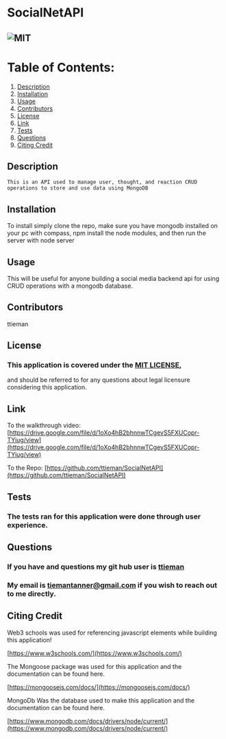 # SocialNetAPI

## ![MIT](https://img.shields.io/badge/License-MIT-blue.svg)
  
# Table of Contents:
  
  1. [Description](#description)
  2. [Installation](#installation)
  3. [Usage](#usage)
  4. [Contributors](#contributors)
  5. [License](#license)
  6. [Link](#link)
  7. [Tests](#tests)
  8. [Questions](#questions)
  9. [Citing Credit](#citing)
  
## Description 

<a name="description"></a>

    This is an API used to manage user, thought, and reaction CRUD operations to store and use data using MongoDB

      
## Installation 

<a name="installation"></a>
To install simply clone the repo, make sure you have mongodb installed on your pc with compass, npm install the node modules, and then run the server with node server

## Usage 

<a name="usage"></a>
  
This will be useful for anyone building a social media backend api for using CRUD operations with a mongodb database. 
      
  
## Contributors 

<a name="contributors"></a>

 ttieman
  
## License 

<a name="license"></a>

  ### This application is covered under the [MIT LICENSE](https://opensource.org/licenses/MIT),
  and should be referred to for any questions about legal licensure considering 
  this application. 

## Link

<a name="link"></a>

To the walkthrough video:
[https://drive.google.com/file/d/1oXo4hB2bhnnwTCgevS5FXUCopr-TYiug/view](https://drive.google.com/file/d/1oXo4hB2bhnnwTCgevS5FXUCopr-TYiug/view)  

To the Repo:
[https://github.com/ttieman/SocialNetAPI](https://github.com/ttieman/SocialNetAPI)  
  
  
## Tests 

<a name="tests"></a>

### The tests ran for this application were done through user experience.
  
## Questions 

<a name="questions"></a>
  
### If you have and questions my git hub user is [ttieman](https://github.com/ttieman)
  
### My email is tiemantanner@gmail.com if you wish to reach out to me directly.

## Citing Credit

<a name="citing"></a>

 Web3 schools was used for referencing javascript elements while building this application!

 [https://www.w3schools.com/](https://www.w3schools.com/)

 The Mongoose package was used for this application and the documentation can be found here.

 [https://mongoosejs.com/docs/](https://mongoosejs.com/docs/)

 MongoDb Was the database used to make this application and the documentation can be found here.

 [https://www.mongodb.com/docs/drivers/node/current/](https://www.mongodb.com/docs/drivers/node/current/)

